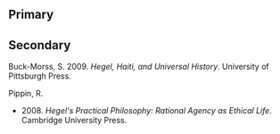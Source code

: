 ## Primary

## Secondary

Buck-Morss, S. 2009. *Hegel, Haiti, and Universal History*. University of Pittsburgh Press.

Pippin, R.
* 2008\. *Hegel's Practical Philosophy: Rational Agency as Ethical Life*. Cambridge University Press.
